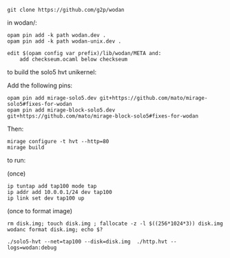 
    git clone https://github.com/g2p/wodan

in wodan/:

    opam pin add -k path wodan.dev .
    opam pin add -k path wodan-unix.dev .

    edit $(opam config var prefix)/lib/wodan/META and:
        add checkseum.ocaml below checkseum

to build the solo5 hvt unikernel:

Add the following pins:

    opam pin add mirage-solo5.dev git+https://github.com/mato/mirage-solo5#fixes-for-wodan
    opam pin add mirage-block-solo5.dev git+https://github.com/mato/mirage-block-solo5#fixes-for-wodan

Then:

    mirage configure -t hvt --http=80
    mirage build

to run:

(once)

    ip tuntap add tap100 mode tap
    ip addr add 10.0.0.1/24 dev tap100
    ip link set dev tap100 up

(once to format image)
    
    rm disk.img; touch disk.img ; fallocate -z -l $((256*1024*3)) disk.img
    wodanc format disk.img; echo $?

    ./solo5-hvt --net=tap100 --disk=disk.img  ./http.hvt --logs=wodan:debug

